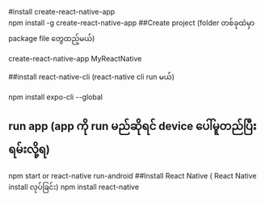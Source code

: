 #install create-react-native-app  
 npm install -g create-react-native-app
##Create project (folder တစ်ခုထဲမှာ package file တွေထည့်မယ်)

create-react-native-app MyReactNative

##install react-native-cli  (react-native cli run မယ်)

npm install expo-cli --global
## run app (app ကို run မည်ဆိုရင် device ပေါ်မူတည်ပြီး ရမ်းလို့ရ)
npm start or react-native run-android
##Install React Native ( React Native install လုပ်ခြင်း)
npm install react-native
